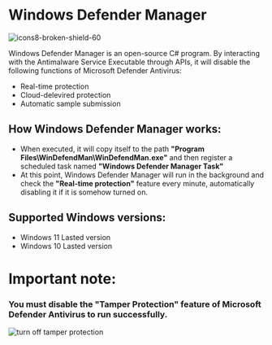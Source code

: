 # Windows Defender Manager

![icons8-broken-shield-60](https://github.com/user-attachments/assets/124b4218-6acd-45ea-ad0a-983d2c7c3670)

Windows Defender Manager is an open-source C# program. By interacting with the Antimalware Service Executable through APIs, it will disable the following functions of Microsoft Defender Antivirus:

- Real-time protection
- Cloud-delevired protection
- Automatic sample submission

## How Windows Defender Manager works:

- When executed, it will copy itself to the path **"Program Files\WinDefendMan\WinDefendMan.exe"** and then register a scheduled task named **"Windows Defender Manager Task"**
- At this point, Windows Defender Manager will run in the background and check the **"Real-time protection"** feature every minute, automatically disabling it if it is somehow turned on.

## Supported Windows versions:

- Windows 11 Lasted version
- Windows 10 Lasted version

# Important note:

### You must disable the "Tamper Protection" feature of Microsoft Defender Antivirus to run successfully.


![turn off tamper protection](https://github.com/user-attachments/assets/93e03f79-f77e-4e8d-9de5-1a547cfb23ed)
